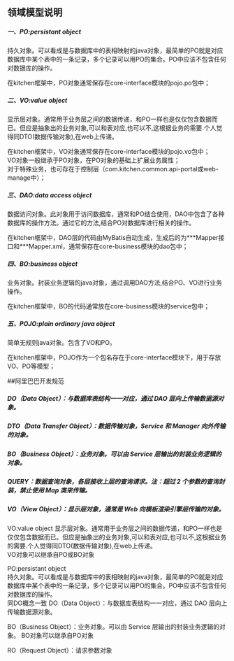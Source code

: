## 领域模型说明

##### 一、PO:persistant object  
持久对象。可以看成是与数据库中的表相映射的java对象，最简单的PO就是对应数据库中某个表中的一条记录，多个记录可以用PO的集合。PO中应该不包含任何对数据库的操作。   

在kitchen框架中，PO对象通常保存在core-interface模块的pojo.po包中；

##### 二、VO:value object
显示层对象。通常用于业务层之间的数据传递，和PO一样也是仅仅包含数据而已。但应是抽象出的业务对象,可以和表对应,也可以不,这根据业务的需要.个人觉得同DTO(数据传输对象),在web上传递。   

在kitchen框架中，VO对象通常保存在core-interface模块的pojo.vo包中；   
VO对象一般继承于PO对象，在PO对象的基础上扩展业务属性；   
对于特殊业务，也可存在于控制层（com.kitchen.common.api-portal或web-manage中）；

##### 三、DAO:data access object
数据访问对象。此对象用于访问数据库，通常和PO结合使用，DAO中包含了各种数据库的操作方法。通过它的方法,结合PO对数据库进行相关的操作。

在kitchen框架中，DAO层的代码由MyBatis自动生成，生成后的为\***Mapper接口和\***Mapper.xml，通常保存在core-business模块的dao包中；

##### 四、BO:business object
业务对象。封装业务逻辑的java对象，通过调用DAO方法,结合PO、VO进行业务操作。   

在kitchen框架中，BO的代码通常放在core-business模块的service包中；   

##### 五、POJO:plain ordinary java object
简单无规则java对象。包含了VO和PO。  

在kitchen框架中，POJO作为一个包名存在于core-interface模块下，用于存放VO、PO等模型；


##阿里巴巴开发规范
##### DO（Data Object）：与数据库表结构一一对应，通过 DAO 层向上传输数据源对象。
##### DTO（Data Transfer Object）：数据传输对象，Service 和 Manager 向外传输的对象。
##### BO（Business Object）：业务对象。可以由 Service 层输出的封装业务逻辑的对象。
##### QUERY：数据查询对象，各层接收上层的查询请求。注：超过 2 个参数的查询封装，禁止使用 Map 类来传输。
##### VO（View Object）：显示层对象，通常是 Web 向模板渲染引擎层传输的对象。 


VO:value object
显示层对象。通常用于业务层之间的数据传递，和PO一样也是仅仅包含数据而已。但应是抽象出的业务对象,可以和表对应,也可以不,这根据业务的需要.个人觉得同DTO(数据传输对象),在web上传递。   
VO对象可以继承自PO或BO对象

PO:persistant object  
持久对象。可以看成是与数据库中的表相映射的java对象，最简单的PO就是对应数据库中某个表中的一条记录，多个记录可以用PO的集合。PO中应该不包含任何对数据库的操作。   
同DO概念一致
DO（Data Object）：与数据库表结构一一对应，通过 DAO 层向上传输数据源对象。

BO（Business Object）：业务对象。可以由 Service 层输出的封装业务逻辑的对象。
BO对象可以继承自PO对象

RO（Request Object）：请求参数对象